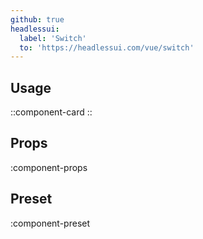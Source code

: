 ```yaml
---
github: true
headlessui:
  label: 'Switch'
  to: 'https://headlessui.com/vue/switch'
---
```


## Usage

::component-card
::

## Props

:component-props

## Preset

:component-preset
